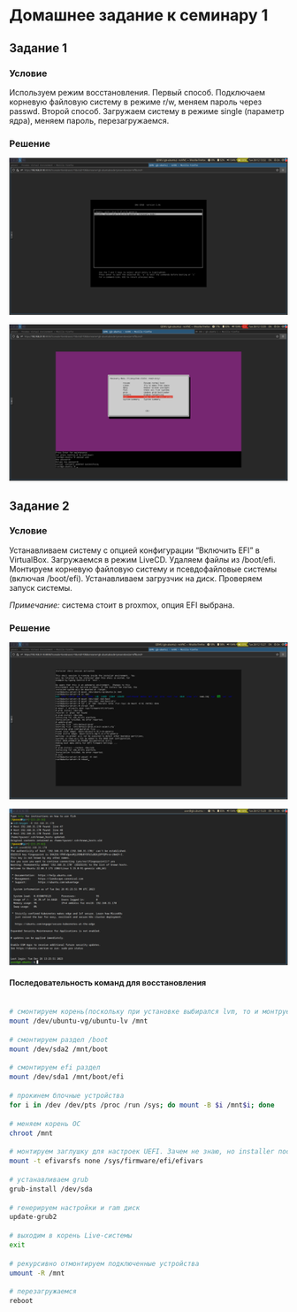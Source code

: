 # Домашнее задание к семинару 1

## Задание 1

### Условие

Используем режим восстановления. Первый способ. Подключаем корневую файловую систему в режиме r/w, меняем пароль через passwd. Второй способ. Загружаем систему в режиме single (параметр ядра), меняем пароль, перезагружаемся.

### Решение

![Скрин 1](screenshots/screen1.png)

![Скрин 2](screenshots/screen2.png)

## Задание 2

### Условие

Устанавливаем систему с опцией конфигурации “Включить EFI” в VirtualBox. Загружаемся в режим LiveCD. Удаляем файлы из /boot/efi. Монтируем корневую файловую систему и псевдофайловые системы (включая /boot/efi). Устанавливаем загрузчик на диск. Проверяем запуск системы.

_Примечание:_ система стоит в proxmox, опция EFI выбрана.

### Решение

![Скрин 3](screenshots/screen3.png)


![Скрин 4](screenshots/screen4.png)

#### Последовательность команд для восстановления



```bash 

# смонтируем корень(поскольку при установке выбирался lvm, то и монтруем именно логический том)
mount /dev/ubuntu-vg/ubuntu-lv /mnt

# смонтируем раздел /boot 
mount /dev/sda2 /mnt/boot

# смонтируем efi раздел
mount /dev/sda1 /mnt/boot/efi

# прокинем блочные устройства
for i in /dev /dev/pts /proc /run /sys; do mount -B $i /mnt$i; done

# меняем корень ОС
chroot /mnt

# монтируем заглушку для настроек UEFI. Зачем не знаю, но installer после этого warning не выплевывает 
mount -t efivarsfs none /sys/firmware/efi/efivars

# устанавливаем grub
grub-install /dev/sda

# генерируем настройки и ram диск
update-grub2

# выходим в корень Live-системы
exit

# рекурсивно отмонтируем подключенные устройства
umount -R /mnt

# перезагружаемся
reboot
```

